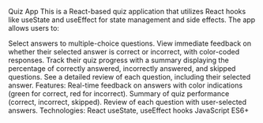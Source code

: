 Quiz App
This is a React-based quiz application that utilizes React hooks like useState and useEffect for state management and side effects. The app allows users to:

Select answers to multiple-choice questions.
View immediate feedback on whether their selected answer is correct or incorrect, with color-coded responses.
Track their quiz progress with a summary displaying the percentage of correctly answered, incorrectly answered, and skipped questions.
See a detailed review of each question, including their selected answer.
Features:
Real-time feedback on answers with color indications (green for correct, red for incorrect).
Summary of quiz performance (correct, incorrect, skipped).
Review of each question with user-selected answers.
Technologies:
React
useState, useEffect hooks
JavaScript ES6+
